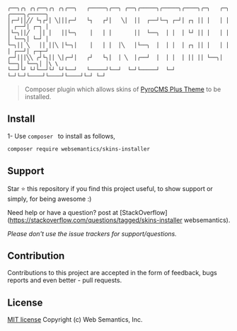```
╭──╮╭╮ ╭╮╭──╮╭╮ ╭╮╭──╮   ╭─────╮╭──╮ ╭──╮╭─────╮╭─────╮╭────╮╭─╮   ╭─╮   ╭────╮╭─────╮
│┌─┘││╱╱ └┐┌┘│ ╲│││┌─┘   └┐   ┌┘│   ╲│  ││  ┌──┘└─┐ ┌─┘│ ┌┐ ││ │   │ │   │ ┌──┘│ ┌─┐ │
│└─╮││╱   ││ │   ││└─╮    │   │ │       ││  └──╮  │ │  │ └┘ ││ │   │ │   │ └──╮│ └─┘ │
└─╮││ ╲   ││ ││╲ │└─╮│    │   │ │  │╲   │└──╮  │  │ │  │ ┌┐ ││ │   │ │   │ ┌──┘│ ┌─┬─┘
╭─┘│││╲╲ ╭┘└╮││ ╲│╭─┘│   ╭┘   └╮│  │ ╲  │╭──┘  │  │ │  │ ││ ││ └──╮│ └──╮│ └──╮│ │\ \
└──┘└┘ └┘└──┘└┘ └┘└──┘   └─────┘└──┘  └─┘└─────┘  └─┘  └─┘└─┘└────┘└────┘└────┘└─┘ └─┘
```
> Composer plugin which allows skins of [PyroCMS Plus Theme](https://github.com/websemantics/pyrocms-theme) to be installed.

## Install

1- Use `composer ` to install as follows,

```bash
composer require websemantics/skins-installer
```

## Support

Star :star: this repository if you find this project useful, to show support or simply, for being awesome :)

Need help or have a question? post at [StackOverflow](https://stackoverflow.com/questions/tagged/skins-installer websemantics).

*Please don't use the issue trackers for support/questions.*

## Contribution

Contributions to this project are accepted in the form of feedback, bugs reports and even better - pull requests.

## License

[MIT license](http://opensource.org/licenses/mit-license.php)
Copyright (c) Web Semantics, Inc.
